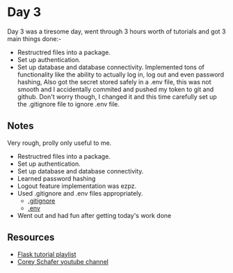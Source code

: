 # Day 3

Day 3 was a tiresome day, went through 3 hours worth of tutorials and got 3 main things done:-
- Restructred files into a package.
- Set up authentication.
- Set up database and database connectivity.
Implemented tons of functionality like the ability to actually log in, log out and even password hashing, Also got the secret stored safely in a .env file, this was not smooth and I accidentally commited and pushed my token to git and github.
Don't worry though, I changed it and this time carefully set up the .gitignore file to ignore .env file.

## Notes

Very rough, prolly only useful to me.

- Restructred files into a package.
- Set up authentication.
- Set up database and database connectivity.
- Learned password hashing
- Logout feature implementation was ezpz.
- Used .gitignore and .env files appropriately.
  - [.gitignore](https://www.youtube.com/watch?v=ErJyWO8TGoM) 
  - [.env](https://www.youtube.com/watch?v=YdgIWTYQ69A) 
- Went out and had fun after getting today's work done

## Resources

- [Flask tutorial playlist](https://youtube.com/playlist?list=PL-osiE80TeTs4UjLw5MM6OjgkjFeUxCYH)
- [Corey Schafer youtube channel](https://www.youtube.com/channel/UCCezIgC97PvUuR4_gbFUs5g)
